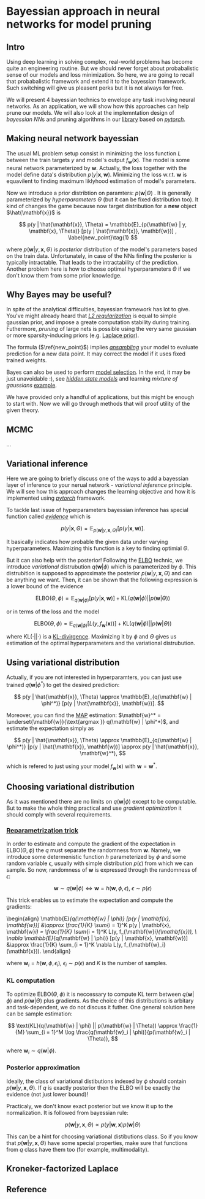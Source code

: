 # Bayessian approach in neural networks for model pruning

## Intro

Using deep learning in solving complex, real-world problems has become quite an engineering routine. But we should never forget about probabalistic sense of our models and loss minimization. So here, we are going to recall that probabalistic framework and extend it to the bayessian framework. Such switching will give us pleasent perks but it is not always for free.

We will present 4 bayessian technics to envelope any task involving neural networks. As an application, we will show how this approaches can help prune our models. We will also look at the implemntation design of *bayessian NN*s and pruning algorithms in our [library]() based on [*pytorch*](). 

## Making neural network bayessian

The usual ML problem setup consist in minimizing the loss function $L$ between the train targets $y$ and model's output $f_{\mathbf{w}}(\mathbf{x})$. The model is some neural network parameterized by $\mathbf{w}$. Actually, the loss together with the model define data's distribution $p(y | \mathbf{x}, \mathbf{w})$. Minimizing the loss w.r.t. $\mathbf{w}$ is equavilent to finding maximum liklyhood estimation of model's parameters.

Now we introduce a prior distribtion on paramters: $p(\mathbf{w} | \Theta)$ . It is generally parameterized by *hyperparameters* $\Theta$ (but it can be fixed distribution too). It kind of changes the game because now target distribution for a **new** object $\hat{\mathbf{x}}$ is

$$
    p(y | \hat{\mathbf{x}}, \Theta) = \mathbb{E}_{p(\mathbf{w} | y, \mathbf{x}, \Theta)} [p(y | \hat{\mathbf{x}}, \mathbf{w})] , \label{new_point}\tag{1}
$$

where $p(\mathbf{w} | y, \mathbf{x}, \Theta)$ is *posterior* distribution of the model's parameters based on the train data. Unfortunately, in case of the NNs finfing the posterior is typically intractable. That leads to the intractability of the prediction. Another problem here is how to choose optimal hyperparameters $\Theta$ if we don't know them from some prior knowledge.

## Why Bayes may be useful?

In spite of the analytical difficulties, bayessian framework has lot to give. You've might already heard that [*L2 regularization*]() is equal to simple gaussian prior, and impose a greate computation stability during training. Futhermore, *pruning* of large nets is possible using the very same gaussian or more sparsity-inducing priors (e.g. [Laplace prior]()). 

The formula ($\ref{new_point}$) implies [*ansambling*]() your model to evaluate prediction for a new data point. It may correct the model if it uses fixed trained weights.

Bayes can also be used to perform [model selection](). In the end, it may be just unavoidable :), see [*hidden state models*]() and learning *mixture of gaussians* [example](). 

We have provided only a handful of applications, but this might be enough to start with. Now we will go through methods that will proof utility of the given theory.

## MCMC

...

## Variational inference

Here we are going to briefly discuss one of the ways to add a bayessian layer of inference to your nerual network - *variational inference* principle. We will see how this approach changes the learning objective and how it is implemented using [*pytorch*]() framework.

To tackle last issue of hyperparameters bayessian inference has special function called [*evidence*]() which is

$$
     p(y | \mathbf{x}, \Theta) = \mathbb{E}_{p(\mathbf{w} | y, \mathbf{x}, \Theta)} [p(y | \mathbf{x}, \mathbf{w})].
$$

It basically indicates how probable the given data under varying hyperparameters. Maximizing this function is a key to finding optimial $\Theta$.

But it can also help with the posterior! Following the [ELBO]() technic, we introduce *variational* distrubution $q(\mathbf{w} | \phi)$ which is parameterized by $\phi$. This distrubition is supposed to approximate the posterior $p(\mathbf{w} | y, \mathbf{x}, \Theta)$ and can be anything we want. Then, it can be shown that the following expression is a lower bound of the evidence

$$
    \text{ELBO}(\Theta, \phi) = \mathbb{E}_{q(\mathbf{w} | \phi)} [p(y | \mathbf{x}, \mathbf{w})] + \text{KL}(q(\mathbf{w} | \phi) || p(\mathbf{w} | \Theta))
$$

or in terms of the loss and the model

$$
    \text{ELBO}(\Theta, \phi) = \mathbb{E}_{q(\mathbf{w} | \phi)} [L(y, f_{\mathbf{w}}(\mathbf{x}))] + \text{KL}(q(\mathbf{w} | \phi) || p(\mathbf{w} | \Theta))
$$

where $\text{KL}(\cdot || \cdot)$ is a [KL-divirgence](). Maximizing it by $\phi$ and $\Theta$ gives us estimation of the optimal hyperparameters and the variational distrubution. 

## Using variational distribution

Actually, if you are not interested in hyperparamters, you can just use trained $q(\mathbf{w} | \phi^*)$ to get the desired prediction:

$$
    p(y | \hat{\mathbf{x}}, \Theta) \approx \mathbb{E}_{q(\mathbf{w} | \phi^*)} [p(y | \hat{\mathbf{x}}, \mathbf{w})].
$$

Moreover, you can find the [MAP]() estimation: $\mathbf{w}^* = \underset{\mathbf{w}}{\text{argmax }} q(\mathbf{w} | \phi^*)$, and estimate the expectation simply as

$$
    p(y | \hat{\mathbf{x}}, \Theta) \approx \mathbb{E}_{q(\mathbf{w} | \phi^*)} [p(y | \hat{\mathbf{x}}, \mathbf{w})] \approx p(y | \hat{\mathbf{x}}, \mathbf{w}^*),
$$

which is refered to just using your model $f_{\mathbf{w}}(\mathbf{x})$ with $\mathbf{w} = \mathbf{w}^*$.

## Choosing variational distribution

As it was mentioned there are no limits on $q(\mathbf{w} | \phi)$ except to be computable. But to make the whole thing practical and use *gradient optimization* it should comply with several requirements.

### [Reparametrization trick]()

In order to estimate and compute the gradient of the expectation in $\text{ELBO}(\Theta, \phi)$ the $q$ must separate the randomness from $\mathbf{w}$. Namely, we introduce some determenistic function $h$ parameterized by $\phi$ and some random variable $\epsilon$, usually with simple distribution $p(\epsilon)$ from which we can sample. So now, randomness of $\mathbf{w}$ is expressed through the randomness of $\epsilon$:

$$
    \mathbf{w} \sim q(\mathbf{w} | \phi) \Leftrightarrow \mathbf{w} = h(\mathbf{w}, \phi, \epsilon), \ \epsilon \sim p(\epsilon)
$$

This trick enables us to estimate the expectation and compute the gradients:

\begin{align}
    \mathbb{E}_{q(\mathbf{w} | \phi)} [p(y | \mathbf{x}, \mathbf{w})] &\approx \frac{1}{K} \sum_{i = 1}^K p(y | \mathbf{x}, \mathbf{w}_i) = \frac{1}{K} \sum_{i = 1}^K L(y, f_{\mathbf{w}_i}(\mathbf{x})), \\
    \nabla \mathbb{E}_{q(\mathbf{w} | \phi)} [p(y | \mathbf{x}, \mathbf{w})] &\approx \frac{1}{K} \sum_{i = 1}^K \nabla L(y, f_{\mathbf{w}_i}(\mathbf{x})).
\end{align}

where $\mathbf{w}_i = h(\mathbf{w}, \phi, \epsilon_i)$, $\epsilon_i \sim p(\epsilon)$ and $K$ is the number of samples.

### KL computation

To optimize $\text{ELBO}(\Theta, \phi)$ it is neccessary to compute KL term between $q(\mathbf{w} | \phi)$ and $p(\mathbf{w} | \Theta)$  plus gradients. As the choice of this distributions is arbitary and task-dependent, we do not discuss it futher. One general solution here can be sample estimation:

$$
    \text{KL}(q(\mathbf{w} | \phi) || p(\mathbf{w} | \Theta)) \approx \frac{1}{M} \sum_{i = 1}^M \log \frac{q(\mathbf{w}_i | \phi)}{p(\mathbf{w}_i | \Theta)},
$$

where $\mathbf{w}_i \sim q(\mathbf{w} | \phi)$.

### Posterior approximation

Ideally, the class of variational distibutions indexed by $\phi$ should contain $p(\mathbf{w} | y, \mathbf{x}, \Theta)$. If $q$ is exactly posterior then the ELBO will be exactly the evidence (not just lower bound)! 

Practicaly, we don't know exact posterior but we know it up to the normalization. It is followed from bayessian rule:

$$
    p(\mathbf{w} | y, \mathbf{x}, \Theta) \propto p(y | \mathbf{w}, \mathbf{x}) p(\mathbf{w} | \Theta)
$$

This can be a hint for choosing variational distibutions class. So if you know that $p(\mathbf{w} | y, \mathbf{x}, \Theta)$ have some special properties, make sure that functions from $q$ class have them too (for example, multimodality).

## Kroneker-factorized Laplace

## 

## Reference

